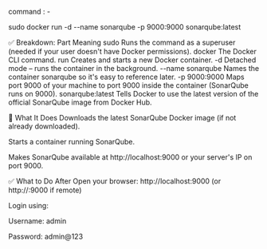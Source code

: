 command : -

sudo docker run -d --name sonarqube -p 9000:9000 sonarqube:latest










✅ Breakdown:
Part	Meaning
sudo	Runs the command as a superuser (needed if your user doesn't have Docker permissions).
docker	The Docker CLI command.
run	Creates and starts a new Docker container.
-d	Detached mode – runs the container in the background.
--name sonarqube	Names the container sonarqube so it's easy to reference later.
-p 9000:9000	Maps port 9000 of your machine to port 9000 inside the container (SonarQube runs on 9000).
sonarqube:latest	Tells Docker to use the latest version of the official SonarQube image from Docker Hub.

📌 What It Does
Downloads the latest SonarQube Docker image (if not already downloaded).

Starts a container running SonarQube.

Makes SonarQube available at http://localhost:9000 or your server's IP on port 9000.

✅ What to Do After
Open your browser:
http://localhost:9000 (or http://<your-EC2-IP>:9000 if remote)

Login using:

Username: admin

Password: admin@123

